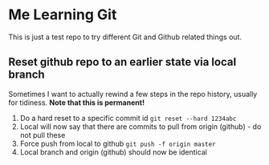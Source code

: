 # Me Learning Git
This is just a test repo to try different Git and Github related things out.

## Reset github repo to an earlier state via local branch

Sometimes I want to actually rewind a few steps in the repo history, usually for tidiness. **Note that this is permanent!**

1. Do a hard reset to a specific commit id `git reset --hard 1234abc`
1. Local will now say that there are commits to pull from origin (github) - do not pull these
1. Force push from local to github `git push -f origin master`
1. Local branch and origin (github) should now be identical
